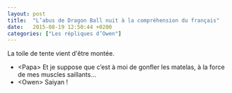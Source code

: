 ```yaml
---
layout: post
title:  "L’abus de Dragon Ball nuit à la compréhension du français"
date:   2015-08-19 12:50:44 +0200
categories: ["Les répliques d’Owen"]
---
```


La toile de tente vient d'être montée.

-   \<Papa\> Et je suppose que c’est à moi de gonfler les matelas, à la force de mes muscles saillants…
-   \<Owen\> Saiyan !
